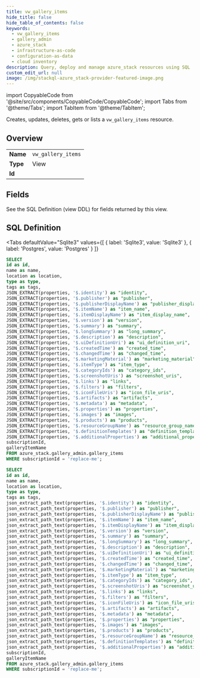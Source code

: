 ```yaml
--- 
title: vw_gallery_items
hide_title: false
hide_table_of_contents: false
keywords:
  - vw_gallery_items
  - gallery_admin
  - azure_stack
  - infrastructure-as-code
  - configuration-as-data
  - cloud inventory
description: Query, deploy and manage azure_stack resources using SQL
custom_edit_url: null
image: /img/stackql-azure_stack-provider-featured-image.png
---
```


import CopyableCode from '@site/src/components/CopyableCode/CopyableCode';
import Tabs from '@theme/Tabs';
import TabItem from '@theme/TabItem';

Creates, updates, deletes, gets or lists a <code>vw_gallery_items</code> resource.

## Overview
<table><tbody>
<tr><td><b>Name</b></td><td><code>vw_gallery_items</code></td></tr>
<tr><td><b>Type</b></td><td>View</td></tr>
<tr><td><b>Id</b></td><td><CopyableCode code="azure_stack.gallery_admin.vw_gallery_items" /></td></tr>
</tbody></table>

## Fields

See the SQL Definition (view DDL) for fields returned by this view.

## SQL Definition

<Tabs
defaultValue="Sqlite3"
values={[
{ label: 'Sqlite3', value: 'Sqlite3' },
{ label: 'Postgres', value: 'Postgres' }
]}
>
<TabItem value="Sqlite3">

```sql
SELECT
id as id,
name as name,
location as location,
type as type,
tags as tags,
JSON_EXTRACT(properties, '$.identity') as "identity",
JSON_EXTRACT(properties, '$.publisher') as "publisher",
JSON_EXTRACT(properties, '$.publisherDisplayName') as "publisher_display_name",
JSON_EXTRACT(properties, '$.itemName') as "item_name",
JSON_EXTRACT(properties, '$.itemDisplayName') as "item_display_name",
JSON_EXTRACT(properties, '$.version') as "version",
JSON_EXTRACT(properties, '$.summary') as "summary",
JSON_EXTRACT(properties, '$.longSummary') as "long_summary",
JSON_EXTRACT(properties, '$.description') as "description",
JSON_EXTRACT(properties, '$.uiDefinitionUri') as "ui_definition_uri",
JSON_EXTRACT(properties, '$.createdTime') as "created_time",
JSON_EXTRACT(properties, '$.changedTime') as "changed_time",
JSON_EXTRACT(properties, '$.marketingMaterial') as "marketing_material",
JSON_EXTRACT(properties, '$.itemType') as "item_type",
JSON_EXTRACT(properties, '$.categoryIds') as "category_ids",
JSON_EXTRACT(properties, '$.screenshotUris') as "screenshot_uris",
JSON_EXTRACT(properties, '$.links') as "links",
JSON_EXTRACT(properties, '$.filters') as "filters",
JSON_EXTRACT(properties, '$.iconFileUris') as "icon_file_uris",
JSON_EXTRACT(properties, '$.artifacts') as "artifacts",
JSON_EXTRACT(properties, '$.metadata') as "metadata",
JSON_EXTRACT(properties, '$.properties') as "properties",
JSON_EXTRACT(properties, '$.images') as "images",
JSON_EXTRACT(properties, '$.products') as "products",
JSON_EXTRACT(properties, '$.resourceGroupName') as "resource_group_name",
JSON_EXTRACT(properties, '$.definitionTemplates') as "definition_templates",
JSON_EXTRACT(properties, '$.additionalProperties') as "additional_properties",
subscriptionId,
galleryItemName
FROM azure_stack.gallery_admin.gallery_items
WHERE subscriptionId = 'replace-me';
```

</TabItem>
<TabItem value="Postgres">

```sql
SELECT
id as id,
name as name,
location as location,
type as type,
tags as tags,
json_extract_path_text(properties, '$.identity') as "identity",
json_extract_path_text(properties, '$.publisher') as "publisher",
json_extract_path_text(properties, '$.publisherDisplayName') as "publisher_display_name",
json_extract_path_text(properties, '$.itemName') as "item_name",
json_extract_path_text(properties, '$.itemDisplayName') as "item_display_name",
json_extract_path_text(properties, '$.version') as "version",
json_extract_path_text(properties, '$.summary') as "summary",
json_extract_path_text(properties, '$.longSummary') as "long_summary",
json_extract_path_text(properties, '$.description') as "description",
json_extract_path_text(properties, '$.uiDefinitionUri') as "ui_definition_uri",
json_extract_path_text(properties, '$.createdTime') as "created_time",
json_extract_path_text(properties, '$.changedTime') as "changed_time",
json_extract_path_text(properties, '$.marketingMaterial') as "marketing_material",
json_extract_path_text(properties, '$.itemType') as "item_type",
json_extract_path_text(properties, '$.categoryIds') as "category_ids",
json_extract_path_text(properties, '$.screenshotUris') as "screenshot_uris",
json_extract_path_text(properties, '$.links') as "links",
json_extract_path_text(properties, '$.filters') as "filters",
json_extract_path_text(properties, '$.iconFileUris') as "icon_file_uris",
json_extract_path_text(properties, '$.artifacts') as "artifacts",
json_extract_path_text(properties, '$.metadata') as "metadata",
json_extract_path_text(properties, '$.properties') as "properties",
json_extract_path_text(properties, '$.images') as "images",
json_extract_path_text(properties, '$.products') as "products",
json_extract_path_text(properties, '$.resourceGroupName') as "resource_group_name",
json_extract_path_text(properties, '$.definitionTemplates') as "definition_templates",
json_extract_path_text(properties, '$.additionalProperties') as "additional_properties",
subscriptionId,
galleryItemName
FROM azure_stack.gallery_admin.gallery_items
WHERE subscriptionId = 'replace-me';
```

</TabItem>
</Tabs>
